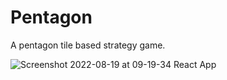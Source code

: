 # Pentagon
A pentagon tile based strategy game.

![Screenshot 2022-08-19 at 09-19-34 React App](https://user-images.githubusercontent.com/90228106/185512087-a1b9288a-dee2-467e-b22e-8881dd658d86.png)
